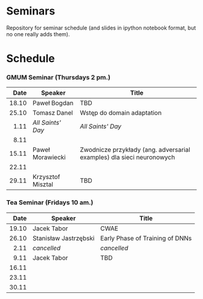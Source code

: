 # Seminars
Repository for seminar schedule (and slides in ipython notebook format, but no one really adds them).

# Schedule
### GMUM Seminar (Thursdays 2 pm.)
| Date  | Speaker                                            | Title                                                                 |
|------:|----------------------------------------------------|-----------------------------------------------------------------------|
| 18.10 | Paweł Bogdan                                       | TBD                                                                   |
| 25.10 | Tomasz Danel                                       | Wstęp do domain adaptation                                            |
|  1.11 | *All Saints' Day*                                  | *All Saints' Day*                                                     |
|  8.11 |                                                    |                                                                       |
| 15.11 | Paweł Morawiecki                                   | Zwodnicze przykłady (ang. adversarial examples) dla sieci neuronowych |
| 22.11 |                                                    |                                                                       |
| 29.11 | Krzysztof Misztal                                  | TBD                                                                   |

### Tea Seminar (Fridays 10 am.)
| Date  | Speaker                                            | Title                                                                 |
|------:|----------------------------------------------------|-----------------------------------------------------------------------|
| 19.10 | Jacek Tabor                                        | CWAE                                                                  |
| 26.10 | Stanisław Jastrzębski                              | Early Phase of Training of DNNs                                       |
|  2.11 | *cancelled*                                        | *cancelled*                                                           |
|  9.11 | Jacek Tabor                                        | TBD                                                                   |
| 16.11 |                                                    |                                                                       |
| 23.11 |                                                    |                                                                       |
| 30.11 |                                                    |                                                                       |

